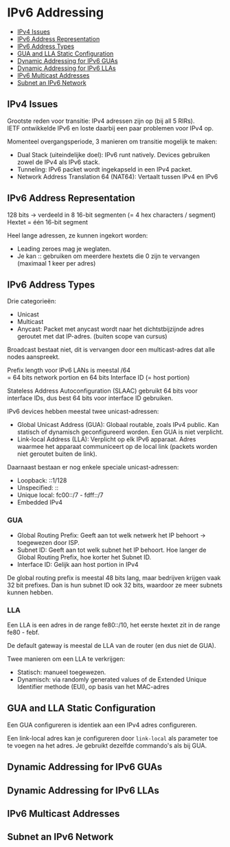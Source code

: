 # IPv6 Addressing

- [IPv4 Issues](#ipv4-issues)
- [IPv6 Address Representation](#ipv6-address-representation)
- [IPv6 Address Types](#ipv6-address-types)
- [GUA and LLA Static Configuration](#gua-and-lla-static-configuration)
- [Dynamic Addressing for IPv6 GUAs](#dynamic-addressing-for-ipv6-guas)
- [Dynamic Addressing for IPv6 LLAs](#dynamic-addressing-for-ipv6-llas)
- [IPv6 Multicast Addresses](#ipv6-multicast-addresses)
- [Subnet an IPv6 Network](#subnet-an-ipv6-network)

## IPv4 Issues

Grootste reden voor transitie: IPv4 adressen zijn op (bij all 5 RIRs).
<br> IETF ontwikkelde IPv6 en loste daarbij een paar problemen voor IPv4 op.

Momenteel overgangsperiode, 3 manieren om transitie mogelijk te maken:

- Dual Stack (uiteindelijke doel): IPv6 runt natively. Devices gebruiken zowel de IPv4 als IPv6 stack.
- Tunneling: IPv6 packet wordt ingekapseld in een IPv4 packet.
- Network Address Translation 64 (NAT64): Vertaalt tussen IPv4 en IPv6

## IPv6 Address Representation

128 bits -> verdeeld in 8 16-bit segmenten (= 4 hex characters / segment)
<br> Hextet = één 16-bit segment

Heel lange adressen, ze kunnen ingekort worden:

- Leading zeroes mag je weglaten.
- Je kan :: gebruiken om meerdere hextets die 0 zijn te vervangen (maximaal 1 keer per adres)

## IPv6 Address Types

Drie categorieën:

- Unicast
- Multicast
- Anycast: Packet met anycast wordt naar het dichtstbijzijnde adres geroutet met dat IP-adres. (buiten scope van cursus)

Broadcast bestaat niet, dit is vervangen door een multicast-adres dat alle nodes aanspreekt.

Prefix length voor IPv6 LANs is meestal /64
<br> = 64 bits network portion en 64 bits Interface ID (= host portion)

Stateless Address Autoconfiguration (SLAAC) gebruikt 64 bits voor interface IDs, dus best 64 bits voor interface ID gebruiken.

IPv6 devices hebben meestal twee unicast-adressen:

- Global Unicast Address (GUA): Globaal routable, zoals IPv4 public. Kan statisch of dynamisch geconfigureerd worden. Een GUA is niet verplicht.
- Link-local Address (LLA): Verplicht op elk IPv6 apparaat. Adres waarmee het apparaat communiceert op de local link (packets worden niet geroutet buiten de link).

Daarnaast bestaan er nog enkele speciale unicast-adressen:

- Loopback: ::1/128
- Unspecified: ::
- Unique local: fc00::/7 - fdff::/7
- Embedded IPv4

### GUA

- Global Routing Prefix: Geeft aan tot welk netwerk het IP behoort -> toegewezen door ISP.
- Subnet ID: Geeft aan tot welk subnet het IP behoort. Hoe langer de Global Routing Prefix, hoe korter het Subnet ID.
- Interface ID: Gelijk aan host portion in IPv4

De global routing prefix is meestal 48 bits lang, maar bedrijven krijgen vaak 32 bit prefixes. Dan is hun subnet ID ook 32 bits, waardoor ze meer subnets kunnen hebben.

### LLA

Een LLA is een adres in de range fe80::/10, het eerste hextet zit in de range fe80 - febf.

De default gateway is meestal de LLA van de router (en dus niet de GUA).

Twee manieren om een LLA te verkrijgen:

- Statisch: manueel toegewezen.
- Dynamisch: via randomly generated values of de Extended Unique Identifier methode (EUI), op basis van het MAC-adres

## GUA and LLA Static Configuration

Een GUA configureren is identiek aan een IPv4 adres configureren.

Een link-local adres kan je configureren door `link-local` als parameter toe te voegen na het adres. Je gebruikt dezelfde commando's als bij GUA.

## Dynamic Addressing for IPv6 GUAs

## Dynamic Addressing for IPv6 LLAs

## IPv6 Multicast Addresses

## Subnet an IPv6 Network
